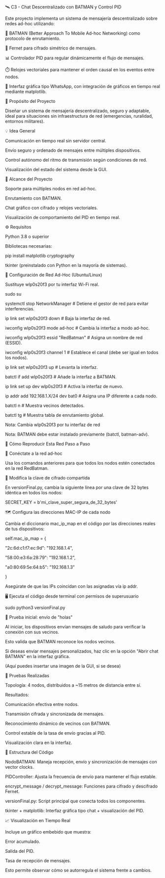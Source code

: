 🛰️ C3 - Chat Descentralizado con BATMAN y Control PID

Este proyecto implementa un sistema de mensajería descentralizado sobre redes ad-hoc utilizando:

🔁 BATMAN (Better Approach To Mobile Ad-hoc Networking) como protocolo de enrutamiento.

🔐 Fernet para cifrado simétrico de mensajes.

📊 Controlador PID para regular dinámicamente el flujo de mensajes.

⏱️ Relojes vectoriales para mantener el orden causal en los eventos entre nodos.

💬 Interfaz gráfica tipo WhatsApp, con integración de gráficos en tiempo real mediante matplotlib.

🎯 Propósito del Proyecto

Diseñar un sistema de mensajería descentralizado, seguro y adaptable, ideal para situaciones sin infraestructura de red (emergencias, ruralidad, entornos militares).

💡 Idea General

Comunicación en tiempo real sin servidor central.

Envío seguro y ordenado de mensajes entre múltiples dispositivos.

Control autónomo del ritmo de transmisión según condiciones de red.

Visualización del estado del sistema desde la GUI.

📌 Alcance del Proyecto

Soporte para múltiples nodos en red ad-hoc.

Enrutamiento con BATMAN.

Chat gráfico con cifrado y relojes vectoriales.

Visualización de comportamiento del PID en tiempo real.

⚙️ Requisitos

Python 3.8 o superior

Bibliotecas necesarias:

pip install matplotlib cryptography

tkinter (preinstalado con Python en la mayoría de sistemas).

🔧 Configuración de Red Ad-Hoc (Ubuntu/Linux)

Sustituye wlp0s20f3 por tu interfaz Wi-Fi real.

sudo su

systemctl stop NetworkManager            # Detiene el gestor de red para evitar interferencias.

ip link set wlp0s20f3 down               # Baja la interfaz de red.

iwconfig wlp0s20f3 mode ad-hoc           # Cambia la interfaz a modo ad-hoc.

iwconfig wlp0s20f3 essid "RedBatman"     # Asigna un nombre de red (ESSID).

iwconfig wlp0s20f3 channel 1             # Establece el canal (debe ser igual en todos los nodos).

ip link set wlp0s20f3 up                 # Levanta la interfaz.

batctl if add wlp0s20f3                  # Añade la interfaz a BATMAN.

ip link set up dev wlp0s20f3             # Activa la interfaz de nuevo.

ip addr add 192.168.1.X/24 dev bat0      # Asigna una IP diferente a cada nodo.

batctl n                                 # Muestra vecinos detectados.

batctl tg                                # Muestra tabla de enrutamiento global.

Nota: Cambia wlp0s20f3 por tu interfaz de red

Nota: BATMAN debe estar instalado previamente (batctl, batman-adv).

🔁 Cómo Reproducir Esta Red Paso a Paso

🔌 Conéctate a la red ad-hoc

Usa los comandos anteriores para que todos los nodos estén conectados en la red RedBatman.

🔐 Modifica la clave de cifrado compartida

En versionFinal.py, cambia la siguiente línea por una clave de 32 bytes idéntica en todos los nodos:

SECRET\_KEY = b'mi\_clave\_super\_segura\_de\_32\_bytes'

🗺️ Configura las direcciones MAC-IP de cada nodo

Cambia el diccionario mac\_ip\_map en el código por las direcciones reales de tus dispositivos:

self.mac\_ip\_map = {

"2c:6d:c1:f7:ec:9d": "192.168.1.4",

"58:00:e3:6a:28:79": "192.168.1.2",

"a0:80:69:5e:64:b5": "192.168.1.3"

}

Asegúrate de que las IPs coincidan con las asignadas vía ip addr.

🖥️ Ejecuta el código desde terminal con permisos de superusuario

sudo python3 versionFinal.py

💬 Prueba inicial: envío de "holas"

Al iniciar, los dispositivos envían mensajes de saludo para verificar la conexión con sus vecinos.

Esto valida que BATMAN reconoce los nodos vecinos.

Si deseas enviar mensajes personalizados, haz clic en la opción "Abrir chat BATMAN" en la interfaz gráfica.

(Aquí puedes insertar una imagen de la GUI, si se desea)

🧪 Pruebas Realizadas

Topología: 4 nodos, distribuidos a ~15 metros de distancia entre sí.

Resultados:

Comunicación efectiva entre nodos.

Transmisión cifrada y sincronizada de mensajes.

Reconocimiento dinámico de vecinos con BATMAN.

Control estable de la tasa de envío gracias al PID.

Visualización clara en la interfaz.

🧩 Estructura del Código

NodoBATMAN: Maneja recepción, envío y sincronización de mensajes con vector clocks.

PIDController: Ajusta la frecuencia de envío para mantener el flujo estable.

encrypt\_message / decrypt\_message: Funciones para cifrado y descifrado Fernet.

versionFinal.py: Script principal que conecta todos los componentes.

tkinter + matplotlib: Interfaz gráfica tipo chat + visualización del PID.

📈 Visualización en Tiempo Real

Incluye un gráfico embebido que muestra:

Error acumulado.

Salida del PID.

Tasa de recepción de mensajes.

Esto permite observar cómo se autorregula el sistema frente a cambios.
